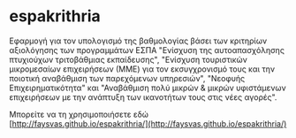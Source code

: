# espakrithria
Εφαρμογή για τον υπολογισμό της βαθμολογίας βάσει των κριτηρίων αξιολόγησης των προγραμμάτων ΕΣΠΑ "Ενίσχυση της αυτοαπασχόλησης πτυχιούχων τριτοβάθμιας εκπαίδευσης", "Ενίσχυση τουριστικών μικρομεσαίων επιχειρήσεων (ΜΜΕ) για τον εκσυγχρονισμό τους και την ποιοτική αναβάθμιση των παρεχόμενων υπηρεσιών", "Νεοφυής Επιχειρηματικότητα" και  "Αναβάθμιση πολύ μικρών & μικρών υφιστάμενων επιχειρήσεων με την ανάπτυξη των ικανοτήτων τους στις νέες αγορές".

Μπορείτε να τη χρησιμοποιήσετε εδώ [http://faysvas.github.io/espakrithria/](http://faysvas.github.io/espakrithria/)
